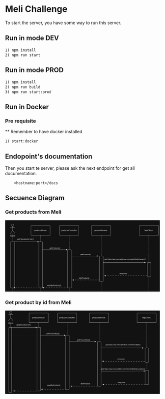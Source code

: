 # Meli Challenge

To start the server, you have some way to run this server.

## Run in mode DEV

    1) npm install
    2) npm run start

## Run in mode PROD

    1) npm install
    2) npm run build
    3) npm run start:prod

## Run in Docker

### Pre requisite

\*\* Remember to have docker installed

    1) start:docker

## Endopoint's documentation

Then you start te server, please ask the next endpoint for get all documentation.

        <hostname:port>/docs

## Secuence Diagram

### Get products from Meli

![first secuence diagram](diagrams/Screenshot_20240212_201113.jpg)

### Get product by id from Meli

![second secuence diagram](diagrams/Screenshot_20240212_201921.jpg)
